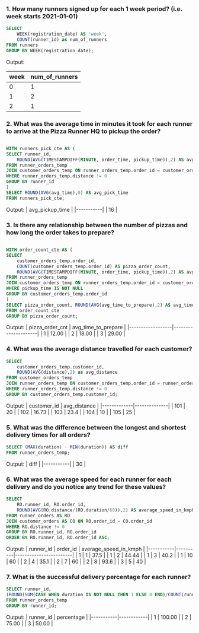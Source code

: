 ### 1. How many runners signed up for each 1 week period? (i.e. week starts 2021-01-01)

```sql
SELECT
	WEEK(registration_date) AS 'week',
	COUNT(runner_id) as num_of_runners
FROM runners
GROUP BY WEEK(registration_date);
```

Output:

| week | num_of_runners |
| ---- | -------------- |
| 0    | 1              |
| 1    | 2              |
| 2    | 1              |

### 2. What was the average time in minutes it took for each runner to arrive at the Pizza Runner HQ to pickup the order?

```sql

WITH runners_pick_cte AS (
SELECT runner_id,
	ROUND(AVG(TIMESTAMPDIFF(MINUTE, order_time, pickup_time)),2) AS avg_time
FROM runner_orders_temp
JOIN customer_orders_temp ON runner_orders_temp.order_id = customer_orders_temp.order_id
WHERE runner_orders_temp.distance != 0
GROUP BY runner_id
)
SELECT ROUND(AVG(avg_time),0) AS avg_pick_time
FROM runners_pick_cte;
```

Output:
| avg_pickup_time |
|-----------|
| 16 |

### 3. Is there any relationship between the number of pizzas and how long the order takes to prepare?

```sql

WITH order_count_cte AS (
SELECT
	customer_orders_temp.order_id,
	COUNT(customer_orders_temp.order_id) AS pizza_order_count,
    ROUND(AVG(TIMESTAMPDIFF(MINUTE, order_time, pickup_time)),2) AS avg_time_to_prepare
FROM runner_orders_temp
JOIN customer_orders_temp ON runner_orders_temp.order_id = customer_orders_temp.order_id
WHERE pickup_time IS NOT NULL
GROUP BY customer_orders_temp.order_id
)
SELECT pizza_order_count, ROUND(AVG(avg_time_to_prepare),2) AS avg_time_to_prepare
FROM order_count_cte
GROUP BY pizza_order_count;
```

Output:
| pizza_order_cnt | avg_time_to_prepare |
|------------------|---------------------|
| 1 | 12.00 |
| 2 | 18.00 |
| 3 | 29.00 |

### 4. What was the average distance travelled for each customer?

```sql
SELECT
	customer_orders_temp.customer_id,
	ROUND(AVG(distance),2) as avg_distance
FROM customer_orders_temp
JOIN runner_orders_temp ON customer_orders_temp.order_id = runner_orders_temp.order_id
WHERE runner_orders_temp.distance != 0
GROUP BY customer_orders_temp.customer_id;
```

Output:
| customer_id | avg_distance |
|-------------|--------------|
| 101 | 20 |
| 102 | 16.73 |
| 103 | 23.4 |
| 104 | 10 |
| 105 | 25 |

### 5. What was the difference between the longest and shortest delivery times for all orders?

```sql
SELECT (MAX(duration) - MIN(duration)) AS diff
FROM runner_orders_temp;
```

Output:
| diff |
|-----------|
| 30 |

### 6. What was the average speed for each runner for each delivery and do you notice any trend for these values?

```sql
SELECT
	RO.runner_id, RO.order_id,
    ROUND(AVG(RO.distance/(RO.duration/60)),2) AS average_speed_in_kmph
FROM runner_orders AS RO
JOIN customer_orders AS CO ON RO.order_id = CO.order_id
WHERE RO.distance != 0
GROUP BY RO.runner_id, RO.order_id
ORDER BY RO.runner_id, RO.order_id ASC;
```

Output:
| runner_id | order_id | average_speed_in_kmph |
|-----------|----------|------------------------|
| 1 | 1 | 37.5 |
| 1 | 2 | 44.44 |
| 1 | 3 | 40.2 |
| 1 | 10 | 60 |
| 2 | 4 | 35.1 |
| 2 | 7 | 60 |
| 2 | 8 | 93.6 |
| 3 | 5 | 40 |

### 7. What is the successful delivery percentage for each runner?

```sql
SELECT runner_id,
(ROUND(SUM(CASE WHEN duration IS NOT NULL THEN 1 ELSE 0 END)/COUNT(runner_id),2) \* 100) AS percentage
FROM runner_orders_temp
GROUP BY runner_id;
```

Output:
| runner_id | percentage |
|-----------|------------|
| 1 | 100.00 |
| 2 | 75.00 |
| 3 | 50.00 |
